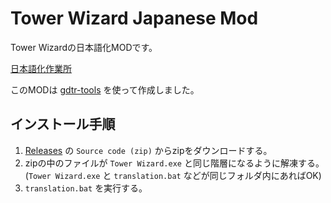 # Tower Wizard Japanese Mod
Tower Wizardの日本語化MODです。

[日本語化作業所](https://ja.crowdin.com/project/tower-wizard-unofficial)

このMODは [gdtr-tools](https://github.com/lltcggie/gdtr-tools) を使って作成しました。

## インストール手順
1. [Releases](https://github.com/lltcggie/TowerWizardJapaneseMod/releases) の `Source code (zip)` からzipをダウンロードする。
2. zipの中のファイルが `Tower Wizard.exe` と同じ階層になるように解凍する。  
(`Tower Wizard.exe` と `translation.bat` などが同じフォルダ内にあればOK)
3. `translation.bat` を実行する。
